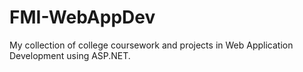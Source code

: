 # FMI-WebAppDev
My collection of college coursework and projects in Web Application Development using ASP.NET.
